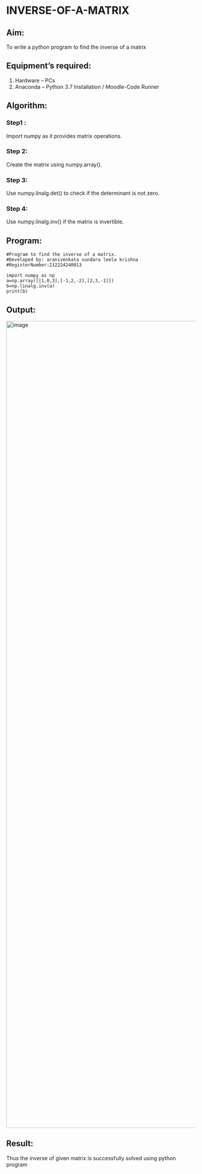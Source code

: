 # INVERSE-OF-A-MATRIX
## Aim:
To write a python program to find the inverse of a matrix
## Equipment’s required:
1. 	Hardware – PCs
2. 	Anaconda – Python 3.7 Installation / Moodle-Code Runner
## Algorithm:
### Step1 : 
Import numpy as it provides matrix operations.
### Step 2: 
Create the matrix using numpy.array().
### Step 3:
Use numpy.linalg.det() to check if the determinant is not zero.
### Step 4: 
Use numpy.linalg.inv() if the matrix is invertible.
## Program:
```
#Program to find the inverse of a matrix.
#Developed by: aranivenkata sundara leela krishna
#RegisterNumber:212224240013

import numpy as np
a=np.array([[1,0,3],[-1,2,-2],[2,3,-1]])
b=np.linalg.inv(a)
print(b)
```
## Output:
<img width="1755" height="2149" alt="image" src="https://github.com/user-attachments/assets/e5951ce1-f523-424a-9591-08d526475eb3" />

## Result:
Thus the inverse of given matrix is successfully solved using python program

